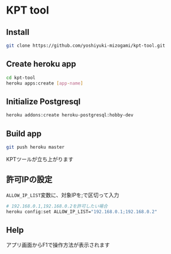 # KPT tool

## Install
```sh
git clone https://github.com/yoshiyuki-mizogami/kpt-tool.git
```

## Create heroku app
```sh
cd kpt-tool
heroku apps:create [app-name]
```

## Initialize Postgresql
```sh
heroku addons:create heroku-postgresql:hobby-dev
```

## Build app
```sh
git push heroku master
```

KPTツールが立ち上がります

## 許可IPの設定
`ALLOW_IP_LIST`変数に、対象IPを;で区切って入力

```sh
# 192.168.0.1,192.168.0.2を許可したい場合
heroku config:set ALLOW_IP_LIST="192.168.0.1;192.168.0.2"
```

## Help
アプリ画面からF1で操作方法が表示されます

